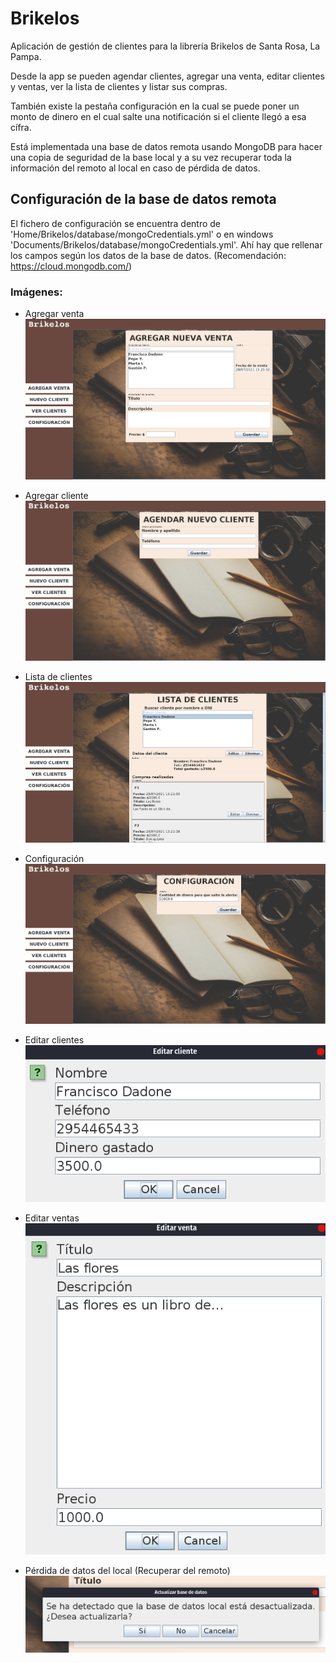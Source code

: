# Brikelos
Aplicación de gestión de clientes para la librería Brikelos de Santa Rosa, La Pampa.

Desde la app se pueden agendar clientes, agregar una venta, editar clientes y ventas, ver la lista de clientes y listar sus compras.

También existe la pestaña configuración en la cual se puede poner un monto de dinero en el cual salte una notificación si el cliente llegó a esa cífra.

Está implementada una base de datos remota usando MongoDB para hacer una copia de seguridad de la base local y a su vez recuperar toda la información del remoto al local en caso de pérdida de datos.

## Configuración de la base de datos remota
El fichero de configuración se encuentra dentro de 'Home/Brikelos/database/mongoCredentials.yml' o en windows 'Documents/Brikelos/database/mongoCredentials.yml'. Ahí hay que rellenar los campos según los datos de la base de datos. (Recomendación: https://cloud.mongodb.com/)

### Imágenes:
- Agregar venta
   ![](github/imgs/agregarVenta.png)

- Agregar cliente
  ![](github/imgs/agregarCliente.png)
  
- Lista de clientes
  ![](github/imgs/listaClientes.png)
  
- Configuración
  ![](github/imgs/configuracion.png)
  
- Editar clientes
  ![](github/imgs/editarCliente.png)
  
- Editar ventas
  ![](github/imgs/editarVenta.png)
  
- Pérdida de datos del local (Recuperar del remoto)
  ![](github/imgs/dataLoss.png)